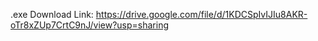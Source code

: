 .exe Download Link:  https://drive.google.com/file/d/1KDCSpIvIJIu8AKR-oTr8xZUp7CrtC9nJ/view?usp=sharing
